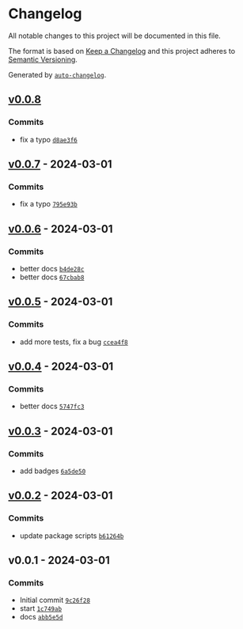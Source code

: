 # Changelog

All notable changes to this project will be documented in this file.

The format is based on [Keep a Changelog](https://keepachangelog.com/en/1.0.0/)
and this project adheres to [Semantic Versioning](https://semver.org/spec/v2.0.0.html).

Generated by [`auto-changelog`](https://github.com/CookPete/auto-changelog).

## [v0.0.8](https://github.com/bicycle-codes/util/compare/v0.0.7...v0.0.8)

### Commits

- fix  a typo [`d8ae3f6`](https://github.com/bicycle-codes/util/commit/d8ae3f69be09448daaab7339e7b7e1490eef9298)

## [v0.0.7](https://github.com/bicycle-codes/util/compare/v0.0.6...v0.0.7) - 2024-03-01

### Commits

- fix a typo [`795e93b`](https://github.com/bicycle-codes/util/commit/795e93b2bfbdc4fcfa960d530cdb4f1c89df7c74)

## [v0.0.6](https://github.com/bicycle-codes/util/compare/v0.0.5...v0.0.6) - 2024-03-01

### Commits

- better docs [`b4de28c`](https://github.com/bicycle-codes/util/commit/b4de28c905069fb03ad9dc86734bb6deeaeb203d)
- better docs [`67cbab8`](https://github.com/bicycle-codes/util/commit/67cbab854bac9adfafb811897dd024d8f457adac)

## [v0.0.5](https://github.com/bicycle-codes/util/compare/v0.0.4...v0.0.5) - 2024-03-01

### Commits

- add more tests, fix a bug [`ccea4f8`](https://github.com/bicycle-codes/util/commit/ccea4f85df5170b9566b36c7c91000424136e764)

## [v0.0.4](https://github.com/bicycle-codes/util/compare/v0.0.3...v0.0.4) - 2024-03-01

### Commits

- better docs [`5747fc3`](https://github.com/bicycle-codes/util/commit/5747fc37f9522042a7c6dc0143dc3071011e991e)

## [v0.0.3](https://github.com/bicycle-codes/util/compare/v0.0.2...v0.0.3) - 2024-03-01

### Commits

- add badges [`6a5de50`](https://github.com/bicycle-codes/util/commit/6a5de50ee1918264d9cea5f6223b074e3d866ddf)

## [v0.0.2](https://github.com/bicycle-codes/util/compare/v0.0.1...v0.0.2) - 2024-03-01

### Commits

- update package scripts [`b61264b`](https://github.com/bicycle-codes/util/commit/b61264be932d390cd67d89f8fc69a958bfbf289b)

## v0.0.1 - 2024-03-01

### Commits

- Initial commit [`9c26f28`](https://github.com/bicycle-codes/util/commit/9c26f28f3fd881877ae32d96f8e81409a085c493)
- start [`1c749ab`](https://github.com/bicycle-codes/util/commit/1c749ab096ae960f38c9683976e3845a62ba0ff9)
- docs [`abb5e5d`](https://github.com/bicycle-codes/util/commit/abb5e5d163e264c20815e498dbb4b4a6494adae6)
